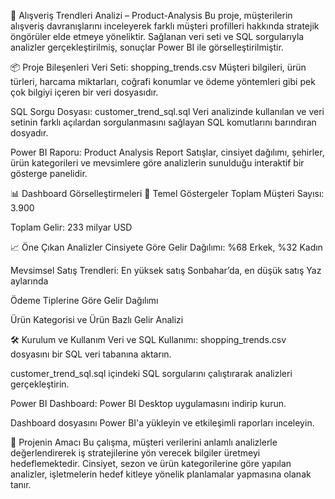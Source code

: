 🛒 Alışveriş Trendleri Analizi – Product-Analysis
Bu proje, müşterilerin alışveriş davranışlarını inceleyerek farklı müşteri profilleri hakkında stratejik öngörüler elde etmeye yöneliktir. Sağlanan veri seti ve SQL sorgularıyla analizler gerçekleştirilmiş, sonuçlar Power BI ile görselleştirilmiştir.

📦 Proje Bileşenleri
Veri Seti: shopping_trends.csv
Müşteri bilgileri, ürün türleri, harcama miktarları, coğrafi konumlar ve ödeme yöntemleri gibi pek çok bilgiyi içeren bir veri dosyasıdır.

SQL Sorgu Dosyası: customer_trend_sql.sql
Veri analizinde kullanılan ve veri setinin farklı açılardan sorgulanmasını sağlayan SQL komutlarını barındıran dosyadır.

Power BI Raporu: Product Analysis Report
Satışlar, cinsiyet dağılımı, şehirler, ürün kategorileri ve mevsimlere göre analizlerin sunulduğu interaktif bir gösterge panelidir.

📊 Dashboard Görselleştirmeleri
🎯 Temel Göstergeler
Toplam Müşteri Sayısı: 3.900

Toplam Gelir: 233 milyar USD

📈 Öne Çıkan Analizler
Cinsiyete Göre Gelir Dağılımı: %68 Erkek, %32 Kadın

Mevsimsel Satış Trendleri: En yüksek satış Sonbahar’da, en düşük satış Yaz aylarında

Ödeme Tiplerine Göre Gelir Dağılımı

Ürün Kategorisi ve Ürün Bazlı Gelir Analizi

🛠️ Kurulum ve Kullanım
Veri ve SQL Kullanımı:
shopping_trends.csv dosyasını bir SQL veri tabanına aktarın.

customer_trend_sql.sql içindeki SQL sorgularını çalıştırarak analizleri gerçekleştirin.

Power BI Dashboard:
Power BI Desktop uygulamasını indirip kurun.

Dashboard dosyasını Power BI'a yükleyin ve etkileşimli raporları inceleyin.

🎯 Projenin Amacı
Bu çalışma, müşteri verilerini anlamlı analizlerle değerlendirerek iş stratejilerine yön verecek bilgiler üretmeyi hedeflemektedir. Cinsiyet, sezon ve ürün kategorilerine göre yapılan analizler, işletmelerin hedef kitleye yönelik planlamalar yapmasına olanak tanır.


 
